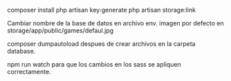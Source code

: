 composer install
php artisan key:generate
php artisan storage:link

Cambiar nombre de la base de datos en archivo env.
imagen por defecto en storage/app/public/games/defaul.jpg

composer dumpautoload despues de crear archivos en la carpeta database.

npm run watch para que los cambios en los sass se apliquen correctamente.
